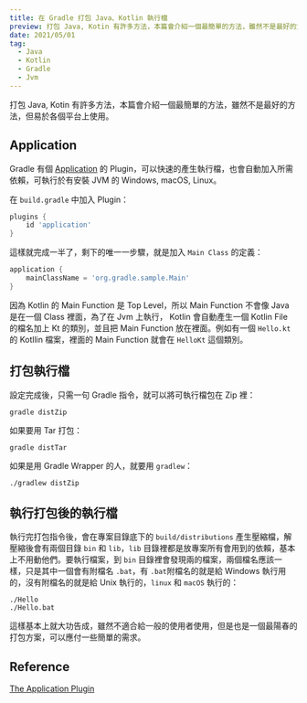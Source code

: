 ```yaml
---
title: 在 Gradle 打包 Java、Kotlin 執行檔
preview: 打包 Java, Kotin 有許多方法，本篇會介紹一個最簡單的方法，雖然不是最好的方法，但易於各個平台上使用。
date: 2021/05/01
tag: 
  - Java
  - Kotlin
  - Gradle
  - Jvm
---
```


打包 Java, Kotin 有許多方法，本篇會介紹一個最簡單的方法，雖然不是最好的方法，但易於各個平台上使用。

## Application

Gradle 有個 [Application](https://docs.gradle.org/current/userguide/application_plugin.html) 的 Plugin，可以快速的產生執行檔，也會自動加入所需依賴，可執行於有安裝 JVM 的 Windows, macOS, Linux。

在 `build.gradle` 中加入 Plugin：

```groovy
plugins {
    id 'application'
}
```

這樣就完成一半了，剩下的唯一一步驟，就是加入 `Main Class` 的定義：

```groovy
application {
    mainClassName = 'org.gradle.sample.Main'
}
```

因為 Kotlin 的 Main Function 是 Top Level，所以 Main Function 不會像 Java 是在一個 Class 裡面，為了在 Jvm 上執行， Kotlin 會自動產生一個 Kotlin File 的檔名加上 Kt 的類別，並且把 Main Function 放在裡面。例如有一個 `Hello.kt` 的 Kotllin 檔案，裡面的 Main Function 就會在 `HelloKt` 這個類別。

## 打包執行檔

設定完成後，只需一句 Gradle 指令，就可以將可執行檔包在 Zip 裡：

```shell
gradle distZip
```

如果要用 Tar 打包：

```shell
gradle distTar
```

如果是用 Gradle Wrapper  的人，就要用 `gradlew`：

```shell
./gradlew distZip
```

## 執行打包後的執行檔

執行完打包指令後，會在專案目錄底下的 `build/distributions` 產生壓縮檔，解壓縮後會有兩個目錄 `bin` 和 `lib`，`lib` 目錄裡都是放專案所有會用到的依賴，基本上不用動他們。要執行檔案，到 `bin` 目錄裡會發現兩的檔案，兩個檔名應該一樣，只是其中一個會有附檔名 `.bat`，有 `.bat`附檔名的就是給 Windows 執行用的，沒有附檔名的就是給 Unix 執行的，`linux` 和 `macOS` 執行的：

```shell
./Hello 
./Hello.bat
```

這樣基本上就大功告成，雖然不適合給一般的使用者使用，但是也是一個最陽春的打包方案，可以應付一些簡單的需求。

## Reference

[The Application Plugin](https://docs.gradle.org/current/userguide/application_plugin.html)
